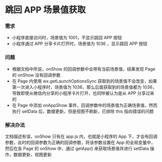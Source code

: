 # 跳回 APP 场景值获取

<a name="e6cefb85"></a>
### 需求
- 小程序直接访问时，场景值为 1001，不显示跳回 APP 按钮
- 小程序通过 APP 分享卡片打开时，场景值为 1036 ，显示跳回 APP 按钮

<a name="5dc99f6e"></a>
### 问题

- 根据文档中所说，onShow 的回调参数中会带有当前场景值，结果发现 Page 的 onShow 没有回调参数
- 在 Page 内使用 wx.getLaunchOptionsSync 获取到的场景值不会改变，如果第一次进入小程序时，场景值为 1036，那么后面获取到的场景值都为 1036，导致即使从微信内分享的小程序卡片打开，也同样被认为是从 APP 分享过来的
- 在 Page 中添加 onAppShow 事件，回调参数中的场景值为正确场景值，然而执行 setData 后，数据更新，但是视图不刷新，已排除 this 指向错误的问题

<a name="81c1dff6"></a>
### 解决办法
文档描述有误，onShow 只有在 app.js 内，也就是小程序的 App 下，才会有回调参数，此时的回调参数为正确的回调参数，将该参数设置在 App 的全局变量中，然后在各 Page 的 onShow 中，通过 getApp() 来获取场景值并进行 setData 操作，数据更新，视图更新
